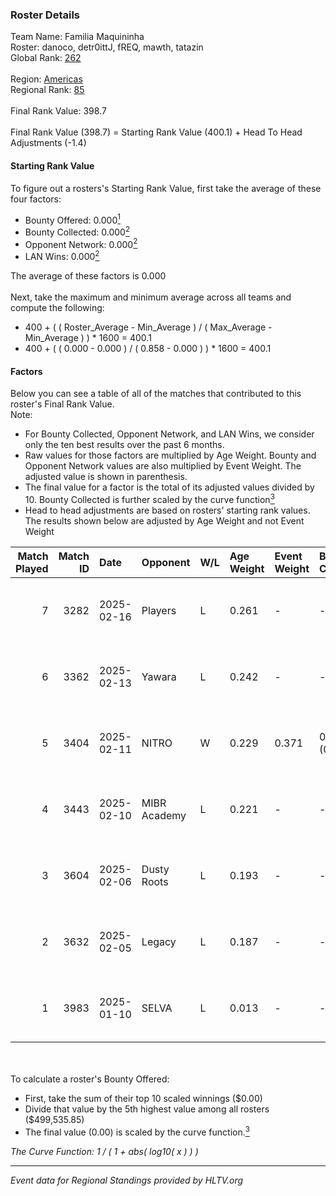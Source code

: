 ### Roster Details<br />
Team Name: Familia Maquininha<br />
Roster: danoco, detr0ittJ, fREQ, mawth, tatazin<br />
Global Rank: [262](../../standings_global_2025_07_07.md)<br />
<br />
Region: [Americas]( ../../standings_americas_2025_07_07.md)<br />
Regional Rank: [85]( ../../standings_americas_2025_07_07.md)<br />
<br />
Final Rank Value:  398.7<br />
<br />
Final Rank Value (398.7) = Starting Rank Value (400.1) + Head To Head Adjustments (-1.4)<br />

#### Starting Rank Value<br />
To figure out a rosters's Starting Rank Value, first take the average of these four factors:<br />
- Bounty Offered: 0.000[<sup>1</sup>](#table2)
- Bounty Collected: 0.000[<sup>2</sup>](#table1)
- Opponent Network: 0.000[<sup>2</sup>](#table1)
- LAN Wins: 0.000[<sup>2</sup>](#table1)

The average of these factors is 0.000<br />
<br />
Next, take the maximum and minimum average across all teams and compute the following:<br />
- 400 + ( ( Roster_Average - Min_Average ) / ( Max_Average - Min_Average ) ) * 1600 = 400.1
- 400 + ( ( 0.000 - 0.000 ) / ( 0.858 - 0.000 ) ) * 1600 = 400.1


#### Factors<br />
Below you can see a table of all of the matches that contributed to this roster's Final Rank Value.<br />
Note:<br />

- For Bounty Collected, Opponent Network, and LAN Wins, we consider only the ten best results over the past 6 months.
- Raw values for those factors are multiplied by Age Weight. Bounty and Opponent Network values are also multiplied by Event Weight. The adjusted value is shown in parenthesis.
- The final value for a factor is the total of its adjusted values divided by 10. Bounty Collected is further scaled by the curve function[<sup>3</sup>](#curveFunction)
- Head to head adjustments are based on rosters' starting rank values. The results shown below are adjusted by Age Weight and not Event Weight
<span id="table1"></span><br />


| Match Played | Match ID | Date       | Opponent     | W/L | Age Weight | Event Weight | Bounty Collected | Opponent Network | LAN Wins  | H2H Adj. | Roster                                    |
| -: | -: | :- | :- | :- | :- | :- | :- | :- | :- | -: | :- |
|            7 |     3282 | 2025-02-16 | Players      | L   | 0.261      | -            | -                | -                | -         |    -1.59 | danoco, detr0ittJ, fREQ, mawth, tatazin   |
|            6 |     3362 | 2025-02-13 | Yawara       | L   | 0.242      | -            | -                | -                | -         |    -1.23 | danoco, detr0ittJ, fREQ, mawth, tatazin   |
|            5 |     3404 | 2025-02-11 | NITRO        | W   | 0.229      | 0.371        | 0.000 (0.000)    | 0.018 (0.002)    | 0 (0.000) |     4.46 | danoco, detr0ittJ, fREQ, mawth, tatazin   |
|            4 |     3443 | 2025-02-10 | MIBR Academy | L   | 0.221      | -            | -                | -                | -         |    -1.60 | danoco, detr0ittJ, fREQ, mawth, tatazin   |
|            3 |     3604 | 2025-02-06 | Dusty Roots  | L   | 0.193      | -            | -                | -                | -         |    -1.39 | danoco, detr0ittJ, mawth, tatazin, urban0 |
|            2 |     3632 | 2025-02-05 | Legacy       | L   | 0.187      | -            | -                | -                | -         |    -0.01 | danoco, detr0ittJ, mawth, tatazin, urban0 |
|            1 |     3983 | 2025-01-10 | SELVA        | L   | 0.013      | -            | -                | -                | -         |    -0.04 | danoco, ksloks, mawth, RCF, tatazin       |

<br />
<span id="table2"></span><br />
To calculate a roster's Bounty Offered:<br />

- First, take the sum of their top 10 scaled winnings ($0.00)
- Divide that value by the 5th highest value among all rosters ($499,535.85)
- The final value (0.00) is scaled by the curve function.[<sup>3</sup>](#curveFunction)

<span id="curveFunction"></span>_The Curve Function: 1 / ( 1 + abs( log10( x ) ) )_<br />

---
_Event data for Regional Standings provided by HLTV.org_<br />
